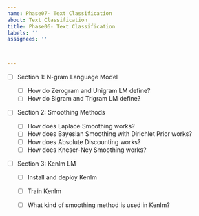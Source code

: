 ```yaml
---
name: Phase07- Text Classification
about: Text Classification
title: Phase06- Text Classification
labels: ''
assignees: ''



---
```


- [ ] Section 1: N-gram Language Model

  - [ ] How do Zerogram and Unigram LM define? 
  - [ ] How do Bigram and Trigram LM define? 

- [ ] Section 2: Smoothing Methods

  - [ ] How does Laplace Smoothing works?
  - [ ] How does Bayesian Smoothing with Dirichlet Prior works?
  - [ ] How does Absolute Discounting works?
  - [ ] How does Kneser-Ney Smoothing works?

- [ ] Section 3: Kenlm LM

  - [ ] Install and deploy Kenlm 
  - [ ] Train Kenlm 
  - [ ] What kind of smoothing method is used in Kenlm?

  